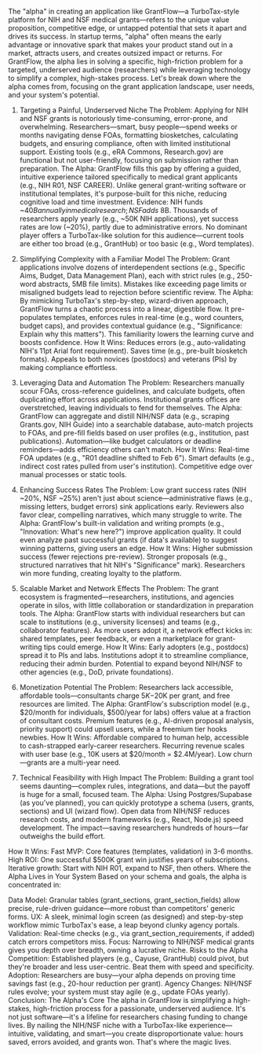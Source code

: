 The "alpha" in creating an application like GrantFlow—a TurboTax-style platform for NIH and NSF medical grants—refers to the unique value proposition, competitive edge, or untapped potential that sets it apart and drives its success. In startup terms, "alpha" often means the early advantage or innovative spark that makes your product stand out in a market, attracts users, and creates outsized impact or returns. For GrantFlow, the alpha lies in solving a specific, high-friction problem for a targeted, underserved audience (researchers) while leveraging technology to simplify a complex, high-stakes process. Let's break down where the alpha comes from, focusing on the grant application landscape, user needs, and your system's potential.

1. Targeting a Painful, Underserved Niche
The Problem: Applying for NIH and NSF grants is notoriously time-consuming, error-prone, and overwhelming. Researchers—smart, busy people—spend weeks or months navigating dense FOAs, formatting biosketches, calculating budgets, and ensuring compliance, often with limited institutional support. Existing tools (e.g., eRA Commons, Research.gov) are functional but not user-friendly, focusing on submission rather than preparation.
The Alpha: GrantFlow fills this gap by offering a guided, intuitive experience tailored specifically to medical grant applicants (e.g., NIH R01, NSF CAREER). Unlike general grant-writing software or institutional templates, it's purpose-built for this niche, reducing cognitive load and time investment.
Evidence:
NIH funds ~$40B annually in medical research; NSF adds ~$8B. Thousands of researchers apply yearly (e.g., ~50K NIH applications), yet success rates are low (~20%), partly due to administrative errors.
No dominant player offers a TurboTax-like solution for this audience—current tools are either too broad (e.g., GrantHub) or too basic (e.g., Word templates).

2. Simplifying Complexity with a Familiar Model
The Problem: Grant applications involve dozens of interdependent sections (e.g., Specific Aims, Budget, Data Management Plan), each with strict rules (e.g., 250-word abstracts, 5MB file limits). Mistakes like exceeding page limits or misaligned budgets lead to rejection before scientific review.
The Alpha: By mimicking TurboTax's step-by-step, wizard-driven approach, GrantFlow turns a chaotic process into a linear, digestible flow. It pre-populates templates, enforces rules in real-time (e.g., word counters, budget caps), and provides contextual guidance (e.g., "Significance: Explain why this matters"). This familiarity lowers the learning curve and boosts confidence.
How It Wins:
Reduces errors (e.g., auto-validating NIH's 11pt Arial font requirement).
Saves time (e.g., pre-built biosketch formats).
Appeals to both novices (postdocs) and veterans (PIs) by making compliance effortless.

3. Leveraging Data and Automation
The Problem: Researchers manually scour FOAs, cross-reference guidelines, and calculate budgets, often duplicating effort across applications. Institutional grants offices are overstretched, leaving individuals to fend for themselves.
The Alpha: GrantFlow can aggregate and distill NIH/NSF data (e.g., scraping Grants.gov, NIH Guide) into a searchable database, auto-match projects to FOAs, and pre-fill fields based on user profiles (e.g., institution, past publications). Automation—like budget calculators or deadline reminders—adds efficiency others can't match.
How It Wins:
Real-time FOA updates (e.g., "R01 deadline shifted to Feb 6").
Smart defaults (e.g., indirect cost rates pulled from user's institution).
Competitive edge over manual processes or static tools.

4. Enhancing Success Rates
The Problem: Low grant success rates (NIH ~20%, NSF ~25%) aren't just about science—administrative flaws (e.g., missing letters, budget errors) sink applications early. Reviewers also favor clear, compelling narratives, which many struggle to write.
The Alpha: GrantFlow's built-in validation and writing prompts (e.g., "Innovation: What's new here?") improve application quality. It could even analyze past successful grants (if data's available) to suggest winning patterns, giving users an edge.
How It Wins:
Higher submission success (fewer rejections pre-review).
Stronger proposals (e.g., structured narratives that hit NIH's "Significance" mark).
Researchers win more funding, creating loyalty to the platform.

5. Scalable Market and Network Effects
The Problem: The grant ecosystem is fragmented—researchers, institutions, and agencies operate in silos, with little collaboration or standardization in preparation tools.
The Alpha: GrantFlow starts with individual researchers but can scale to institutions (e.g., university licenses) and teams (e.g., collaborator features). As more users adopt it, a network effect kicks in: shared templates, peer feedback, or even a marketplace for grant-writing tips could emerge.
How It Wins:
Early adopters (e.g., postdocs) spread it to PIs and labs.
Institutions adopt it to streamline compliance, reducing their admin burden.
Potential to expand beyond NIH/NSF to other agencies (e.g., DoD, private foundations).

6. Monetization Potential
The Problem: Researchers lack accessible, affordable tools—consultants charge $5K-$20K per grant, and free resources are limited.
The Alpha: GrantFlow's subscription model (e.g., $20/month for individuals, $500/year for labs) offers value at a fraction of consultant costs. Premium features (e.g., AI-driven proposal analysis, priority support) could upsell users, while a freemium tier hooks newbies.
How It Wins:
Affordable compared to human help, accessible to cash-strapped early-career researchers.
Recurring revenue scales with user base (e.g., 10K users at $20/month = $2.4M/year).
Low churn—grants are a multi-year need.

7. Technical Feasibility with High Impact
The Problem: Building a grant tool seems daunting—complex rules, integrations, and data—but the payoff is huge for a small, focused team.
The Alpha: Using Postgres/Supabase (as you've planned), you can quickly prototype a schema (users, grants, sections) and UI (wizard flow). Open data from NIH/NSF reduces research costs, and modern frameworks (e.g., React, Node.js) speed development. The impact—saving researchers hundreds of hours—far outweighs the build effort.

How It Wins:
Fast MVP: Core features (templates, validation) in 3-6 months.
High ROI: One successful $500K grant win justifies years of subscriptions.
Iterative growth: Start with NIH R01, expand to NSF, then others.
Where the Alpha Lives in Your System
Based on your schema and goals, the alpha is concentrated in:

Data Model: Granular tables (grant_sections, grant_section_fields) allow precise, rule-driven guidance—more robust than competitors' generic forms.
UX: A sleek, minimal login screen (as designed) and step-by-step workflow mimic TurboTax's ease, a leap beyond clunky agency portals.
Validation: Real-time checks (e.g., via grant_section_requirements, if added) catch errors competitors miss.
Focus: Narrowing to NIH/NSF medical grants gives you depth over breadth, owning a lucrative niche.
Risks to the Alpha
Competition: Established players (e.g., Cayuse, GrantHub) could pivot, but they're broader and less user-centric. Beat them with speed and specificity.
Adoption: Researchers are busy—your alpha depends on proving time savings fast (e.g., 20-hour reduction per grant).
Agency Changes: NIH/NSF rules evolve; your system must stay agile (e.g., update FOAs yearly).
Conclusion: The Alpha's Core
The alpha in GrantFlow is simplifying a high-stakes, high-friction process for a passionate, underserved audience. It's not just software—it's a lifeline for researchers chasing funding to change lives. By nailing the NIH/NSF niche with a TurboTax-like experience—intuitive, validating, and smart—you create disproportionate value: hours saved, errors avoided, and grants won. That's where the magic lives.
